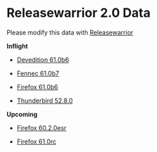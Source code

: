 

Releasewarrior 2.0 Data
=======================

Please modify this data with [Releasewarrior](https://github.com/mozilla-releng/releasewarrior-2.0)

**Inflight**

* [Devedition 61.0b6](/inflight/devedition/devedition-devedition-61.0b6.md)

* [Fennec 61.0b7](/inflight/fennec/fennec-beta-61.0b7.md)

* [Firefox 61.0b6](/inflight/firefox/firefox-beta-61.0b6.md)

* [Thunderbird 52.8.0](/inflight/thunderbird/thunderbird-release-52.8.0.md)

**Upcoming**

* [Firefox 60.2.0esr](/upcoming/firefox/firefox-esr60-60.2.0esr.md)

* [Firefox 61.0rc](/upcoming/firefox/firefox-release-rc-61.0rc.md)

